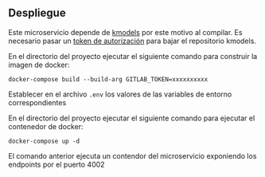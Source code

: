 

## Despliegue
Este microservicio depende de [kmodels](https://gitlab.com/manogroup/kiero/marketplace-services/kmodels) por este motivo al compilar. Es necesario pasar un [token de autorización](https://docs.gitlab.com/ee/user/profile/personal_access_tokens.html) para bajar el repositorio kmodels.

En el directorio del proyecto ejecutar el siguiente comando para construir la imagen de docker:

`docker-compose build --build-arg GITLAB_TOKEN=xxxxxxxxxx`

Establecer en el archivo `.env` los valores de las variables de entorno correspondientes

En el directorio del proyecto ejecutar el siguiente comando para ejecutar el contenedor de docker:

`docker-compose up -d`

El comando anterior ejecuta un contendor del microservicio exponiendo los endpoints por el puerto 4002

